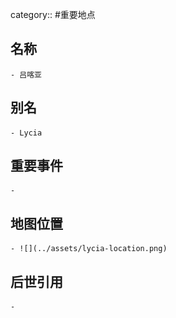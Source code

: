 category:: #重要地点
## 名称
	- 吕喀亚
## 别名
	- Lycia
## 重要事件
	-
## 地图位置
	- ![](../assets/lycia-location.png)
## 后世引用
	-
